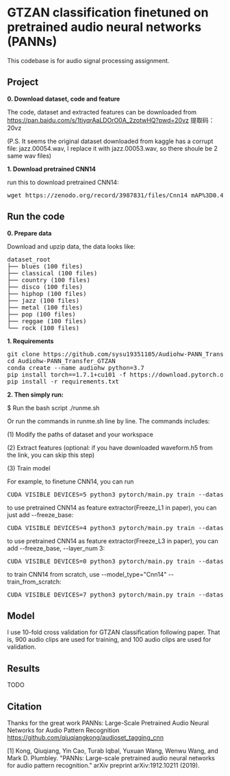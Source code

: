 # GTZAN classification finetuned on pretrained audio neural networks (PANNs)

This codebase is for audio signal processing assignment.

## Project
**0. Download dataset, code and feature** 

The code, dataset and extracted features can be downloaded from https://pan.baidu.com/s/1tiyqrAaLDOrO0A_2zotwHQ?pwd=20vz
提取码：20vz

(P.S. It seems the original dataset downloaded from kaggle has a corrupt file: jazz.00054.wav, I replace it with jazz.00053.wav, so there shoule be 2 same wav files)


**1. Download pretrained CNN14** 

run this to download pretrained CNN14:
<pre>
wget https://zenodo.org/record/3987831/files/Cnn14_mAP%3D0.431.pth?download=1
</pre>

## Run the code

**0. Prepare data** 

Download and upzip data, the data looks like:

<pre>
dataset_root
├── blues (100 files)
├── classical (100 files)
├── country (100 files)
├── disco (100 files)
├── hiphop (100 files)
├── jazz (100 files)
├── metal (100 files)
├── pop (100 files)
├── reggae (100 files)
└── rock (100 files)
</pre>

**1. Requirements**

<pre>
git clone https://github.com/sysu19351105/Audiohw-PANN_Transfer_GTZAN.git
cd Audiohw-PANN_Transfer_GTZAN
conda create --name audiohw python=3.7
pip install torch==1.7.1+cu101 -f https://download.pytorch.org/whl/torch_stable.html
pip install -r requirements.txt
</pre>


**2. Then simply run:**

$ Run the bash script ./runme.sh

Or run the commands in runme.sh line by line. The commands includes:

(1) Modify the paths of dataset and your workspace

(2) Extract features
(optional: if you have downloaded waveform.h5 from the link, you can skip this step)

(3) Train model

For example, to finetune CNN14, you can run
<pre>
CUDA_VISIBLE_DEVICES=5 python3 pytorch/main.py train --dataset_dir="/data1/nys_new/audiohw/PANN/GTZAN/Data/genres_original" --workspace="/data1/nys_new/audiohw/PANN/finetune" --holdout_fold=1 --model_type="Transfer_Cnn14" --pretrained_checkpoint_path="/data1/nys_new/audiohw/PANN/Cnn14_mAP=0.431.pth" --loss_type=clip_nll --augmentation='mixup' --learning_rate=1e-4 --batch_size=32 --resume_iteration=0 --stop_iteration=10000  --cuda
</pre>

to use pretrained CNN14 as feature extractor(Freeze_L1 in paper), you can just add --freeze_base:
<pre>
CUDA_VISIBLE_DEVICES=4 python3 pytorch/main.py train --dataset_dir="/data1/nys_new/audiohw/PANN/GTZAN/Data/genres_original" --workspace="/data1/nys_new/audiohw/PANN/finetune" --holdout_fold=1 --model_type="Transfer_Cnn14" --pretrained_checkpoint_path="/data1/nys_new/audiohw/PANN/Cnn14_mAP=0.431.pth" --freeze_base --loss_type=clip_nll --augmentation='mixup' --learning_rate=1e-4 --batch_size=32 --resume_iteration=0 --stop_iteration=10000 --cuda
</pre>

to use pretrained CNN14 as feature extractor(Freeze_L3 in paper), you can add --freeze_base, --layer_num 3:
<pre>
CUDA_VISIBLE_DEVICES=0 python3 pytorch/main.py train --dataset_dir="/data1/nys_new/audiohw/PANN/GTZAN/Data/genres_original" --workspace="/data1/nys_new/audiohw/PANN/finetune" --holdout_fold=1 --model_type="Transfer_Cnn14" --pretrained_checkpoint_path="/data1/nys_new/audiohw/PANN/Cnn14_mAP=0.431.pth" --loss_type=clip_nll --augmentation='mixup' --learning_rate=1e-4 --batch_size=32 --resume_iteration=0 --stop_iteration=10000 --freeze_base --layer_num 3 --cuda
</pre>

to train CNN14 from scratch, use --model_type="Cnn14" --train_from_scratch:
<pre>
CUDA_VISIBLE_DEVICES=7 python3 pytorch/main.py train --dataset_dir="/data1/nys_new/audiohw/PANN/GTZAN/Data/genres_original" --workspace="/data1/nys_new/audiohw/PANN/finetune" --holdout_fold=1 --model_type="Cnn14" --pretrained_checkpoint_path="" --train_from_scratch --loss_type=clip_nll --augmentation='mixup' --learning_rate=1e-4 --batch_size=32 --resume_iteration=0 --stop_iteration=10000 --cuda
</pre>

## Model
I use 10-fold cross validation for GTZAN classification following paper. That is, 900 audio clips are used for training, and 100 audio clips are used for validation.

## Results
TODO


## Citation
Thanks for the great work PANNs: Large-Scale Pretrained Audio Neural Networks for Audio Pattern Recognition
https://github.com/qiuqiangkong/audioset_tagging_cnn

[1] Kong, Qiuqiang, Yin Cao, Turab Iqbal, Yuxuan Wang, Wenwu Wang, and Mark D. Plumbley. "PANNs: Large-scale pretrained audio neural networks for audio pattern recognition." arXiv preprint arXiv:1912.10211 (2019).
